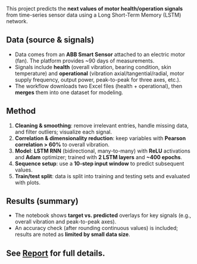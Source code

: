 This project predicts the **next values of motor health/operation signals** from time-series sensor data using a Long Short-Term Memory (LSTM) network.

## Data (source & signals)
- Data comes from an **ABB Smart Sensor** attached to an electric motor (fan). The platform provides ~90 days of measurements.  
- Signals include **health** (overall vibration, bearing condition, skin temperature) and **operational** (vibration axial/tangential/radial, motor supply frequency, output power, peak-to-peak for three axes, etc.).  
- The workflow downloads two Excel files (health + operational), then **merges** them into one dataset for modeling.

## Method
1. **Cleaning & smoothing**: remove irrelevant entries, handle missing data, and filter outliers; visualize each signal.
2. **Correlation & dimensionality reduction**: keep variables with **Pearson correlation > 60%** to overall vibration.
3. **Model**: **LSTM RNN** (bidirectional, many-to-many) with **ReLU** activations and **Adam** optimizer; trained with **2 LSTM layers** and **~400 epochs**.
4. **Sequence setup**: use a **10-step input window** to predict subsequent values.
5. **Train/test split**: data is split into training and testing sets and evaluated with plots.

## Results (summary)
- The notebook shows **target vs. predicted** overlays for key signals (e.g., overall vibration and peak-to-peak axes).  
- An accuracy check (after rounding continuous values) is included; results are noted as **limited by small data size**.

## See [Report](https://github.com/BekhtiWissal/Predictive_Maintenance_with_LSTM/tree/main/Report) for full details.
